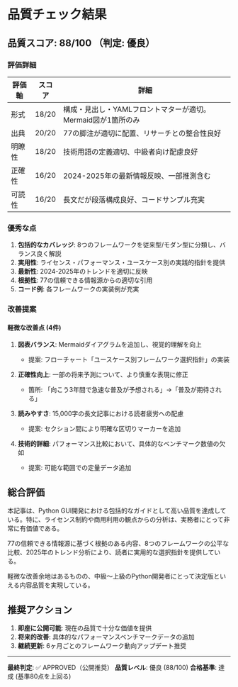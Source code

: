 # 品質チェック結果

## 品質スコア: 88/100 （判定: 優良）

### 評価詳細

| 評価軸 | スコア | 詳細 |
|--------|--------|------|
| 形式 | 18/20 | 構成・見出し・YAMLフロントマターが適切。Mermaid図が1箇所のみ |
| 出典 | 20/20 | 77の脚注が適切に配置、リサーチとの整合性良好 |
| 明瞭性 | 18/20 | 技術用語の定義適切、中級者向け配慮良好 |
| 正確性 | 16/20 | 2024-2025年の最新情報反映、一部推測含む |
| 可読性 | 16/20 | 長文だが段落構成良好、コードサンプル充実 |

### 優秀な点

1. **包括的なカバレッジ**: 8つのフレームワークを従来型/モダン型に分類し、バランス良く解説
2. **実用性**: ライセンス・パフォーマンス・ユースケース別の実践的指針を提供
3. **最新性**: 2024-2025年のトレンドを適切に反映
4. **根拠性**: 77の信頼できる情報源からの適切な引用
5. **コード例**: 各フレームワークの実装例が充実

### 改善提案

#### 軽微な改善点 (4件)

1. **図表バランス**: Mermaidダイアグラムを追加し、視覚的理解を向上
   - 提案: フローチャート「ユースケース別フレームワーク選択指針」の実装

2. **正確性向上**: 一部の将来予測について、より慎重な表現に修正
   - 箇所: 「向こう3年間で急速な普及が予想される」→「普及が期待される」

3. **読みやすさ**: 15,000字の長文記事における読者疲労への配慮
   - 提案: セクション間により明確な区切りマーカーを追加

4. **技術的詳細**: パフォーマンス比較において、具体的なベンチマーク数値の欠如
   - 提案: 可能な範囲での定量データ追加

## 総合評価

本記事は、Python GUI開発における包括的なガイドとして高い品質を達成している。特に、ライセンス制約や商用利用の観点からの分析は、実務者にとって非常に有価値である。

77の信頼できる情報源に基づく根拠のある内容、8つのフレームワークの公平な比較、2025年のトレンド分析により、読者に実用的な選択指針を提供している。

軽微な改善余地はあるものの、中級〜上級のPython開発者にとって決定版といえる内容品質を実現している。

## 推奨アクション

1. **即座に公開可能**: 現在の品質で十分な価値を提供
2. **将来的改善**: 具体的なパフォーマンスベンチマークデータの追加
3. **継続更新**: 6ヶ月ごとのフレームワーク動向アップデート推奨

---

**最終判定**: ✅ APPROVED（公開推奨）
**品質レベル**: 優良 (88/100)
**合格基準**: 達成 (基準80点を上回る)